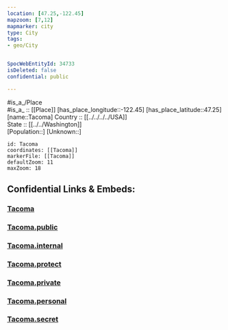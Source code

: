 ```yaml
---
location: [47.25,-122.45] 
mapzoom: [7,12] 
mapmarker: city 
type: City
tags:
- geo/City


SpocWebEntityId: 34733
isDeleted: false
confidential: public

---
```

#is_a_/Place  
#is_a_ :: [[Place]] 
[has_place_longitude::-122.45] 
[has_place_latitude::47.25] 
[name::Tacoma] 
Country :: [[../../../../USA]]  
State :: [[../../Washington]]  
[Population::] 
[Unknown::] 


```leaflet
id: Tacoma
coordinates: [[Tacoma]] 
markerFile: [[Tacoma]] 
defaultZoom: 11 
maxZoom: 18
```


## Confidential Links & Embeds: 

### [Tacoma](/_Standards/Earth/Continent/America~North/USA/USA~Pacific/Washington/counties~Washington/Pierce,County/cities~Pierce/Tacoma.md) 

### [Tacoma.public](/_public/Earth/Continent/America~North/USA/USA~Pacific/Washington/counties~Washington/Pierce,County/cities~Pierce/Tacoma.public.md) 

### [Tacoma.internal](/_internal/Earth/Continent/America~North/USA/USA~Pacific/Washington/counties~Washington/Pierce,County/cities~Pierce/Tacoma.internal.md) 

### [Tacoma.protect](/_protect/Earth/Continent/America~North/USA/USA~Pacific/Washington/counties~Washington/Pierce,County/cities~Pierce/Tacoma.protect.md) 

### [Tacoma.private](/_private/Earth/Continent/America~North/USA/USA~Pacific/Washington/counties~Washington/Pierce,County/cities~Pierce/Tacoma.private.md) 

### [Tacoma.personal](/_personal/Earth/Continent/America~North/USA/USA~Pacific/Washington/counties~Washington/Pierce,County/cities~Pierce/Tacoma.personal.md) 

### [Tacoma.secret](/_secret/Earth/Continent/America~North/USA/USA~Pacific/Washington/counties~Washington/Pierce,County/cities~Pierce/Tacoma.secret.md)

